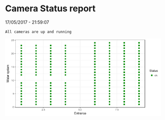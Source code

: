 Camera Status report
================
17/05/2017 - 21:59:07

    All cameras are up and running

![](camreport_files/figure-markdown_github/unnamed-chunk-2-1.png)
